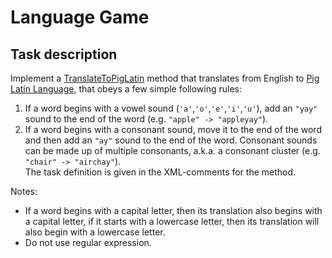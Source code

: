 # Language Game

## Task description

Implement a [TranslateToPigLatin](/LanguageGame/Translator.cs#L25) method that translates from English to [Pig Latin Language](https://en.wikipedia.org/wiki/Pig_Latin), that obeys a few simple following rules:
1. If a word begins with a vowel sound (`'a'`,`'o'`,`'e'`,`'i'`,`'u'`), add an `"yay"` sound to the end of the word (e.g. `"apple" -> "appleyay"`).
1. If a word begins with a consonant sound, move it to the end of the word and then add an `"ay"` sound to the end of the word. Consonant sounds can be made up of multiple consonants, a.k.a. a consonant cluster (e.g. `"chair" -> "airchay"`).   
The task definition is given in the XML-comments for the method.    

Notes:
- If a word begins with a capital letter, then its translation also begins with a capital letter, if it starts with a lowercase letter, then its translation will also begin with a lowercase letter.
- Do not use regular expression.